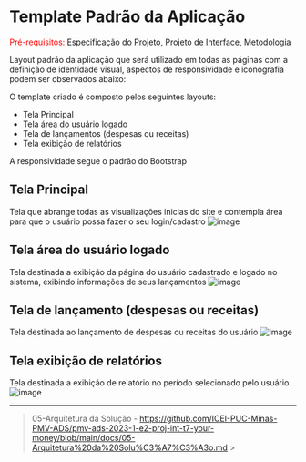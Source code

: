 # Template Padrão da Aplicação

<span style="color:red">Pré-requisitos: <a href="02-Especificação do Projeto.md"> Especificação do Projeto</a></span>, <a href="03-Projeto de Interface.md"> Projeto de Interface</a>, <a href="04-Metodologia.md"> Metodologia</a>

Layout padrão da aplicação que será utilizado em todas as páginas com a definição de identidade visual, aspectos de responsividade e iconografia podem ser observados abaixo:

O template criado é composto pelos seguintes layouts:

* Tela Principal
* Tela área do usuário logado
* Tela de lançamentos (despesas ou receitas)
* Tela exibição de relatórios

A responsividade segue o padrão do Bootstrap

## Tela Principal
Tela que abrange todas as visualizações inicias do site e contempla área para que o usuário possa fazer o seu login/cadastro
![image](https://github.com/ICEI-PUC-Minas-PMV-ADS/pmv-ads-2023-1-e2-proj-int-t7-your-money/assets/110863413/40191bc8-d90b-4383-90f6-5226ed450325)


## Tela área do usuário logado
Tela destinada a exibição da página do usuário cadastrado e logado no sistema, exibindo informações de seus lançamentos
![image](https://github.com/ICEI-PUC-Minas-PMV-ADS/pmv-ads-2023-1-e2-proj-int-t7-your-money/assets/110863413/2b2855f0-2dd4-4eaf-afee-3a3ac71b871a)

## Tela de lançamento (despesas ou receitas)
Tela destinada ao lançamento de despesas ou receitas do usuário
![image](https://github.com/ICEI-PUC-Minas-PMV-ADS/pmv-ads-2023-1-e2-proj-int-t7-your-money/assets/110863413/6bd56e97-e1bc-43e8-b7a0-766f6eed5a7d)


## Tela exibição de relatórios
Tela destinada a exibição de relatório no período selecionado pelo usuário
![image](https://github.com/ICEI-PUC-Minas-PMV-ADS/pmv-ads-2023-1-e2-proj-int-t7-your-money/assets/110863413/efe3b181-132a-479a-807e-3494637d1eed)



-------------------------------------------------------------------------------------------------------------------------------------------------------------------------

> 05-Arquitetura da Solução - https://github.com/ICEI-PUC-Minas-PMV-ADS/pmv-ads-2023-1-e2-proj-int-t7-your-money/blob/main/docs/05-Arquitetura%20da%20Solu%C3%A7%C3%A3o.md >
